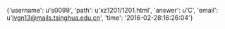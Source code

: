 {'username': u's0099', 'path': u'xz1201/1201.html', 'answer': u'C', 'email': u'lvgn13@mails.tsinghua.edu.cn', 'time': '2016-02-28:16:26:04'}